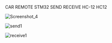CAR REMOTE STM32 SEND RECEIVE HC-12 HC12

![Screenshot_4](https://github.com/user-attachments/assets/d704bd53-ba7e-462e-a332-5501942b9cf6)

![send1](https://github.com/user-attachments/assets/5d046245-f620-45f8-9e3f-b6415048a841)

![receive1](https://github.com/user-attachments/assets/ee7792a1-7446-4a05-8010-b81435760557)

